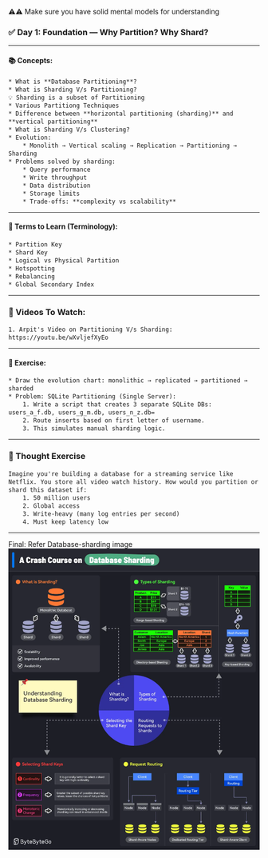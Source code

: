 ⚠️⚠️ Make sure you have solid mental models for understanding

### ✅ **Day 1: Foundation — Why Partition? Why Shard?**

--------------------------------------------------------------------------------------------------------------------------------------------------------

#### 📚 Concepts:

    * What is **Database Partitioning**?
    * What is Sharding V/s Partitioning?
    💡 Sharding is a subset of Partitioning   
    * Various Partitiong Techniques
    * Difference between **horizontal partitioning (sharding)** and **vertical partitioning**
    * What is Sharding V/s Clustering?
    * Evolution:
        * Monolith → Vertical scaling → Replication → Partitioning → Sharding
    * Problems solved by sharding:
        * Query performance
        * Write throughput
        * Data distribution
        * Storage limits
        * Trade-offs: **complexity vs scalability**

---------------------------------------------------------------------------------------------------------------------------------------------------------------------------

#### 📓 Terms to Learn (Terminology):

    * Partition Key
    * Shard Key
    * Logical vs Physical Partition
    * Hotspotting
    * Rebalancing
    * Global Secondary Index

---------------------------------------------------------------------------------------------------------------------------------------------------------------------------

### 🎥 Videos To Watch: 
    1. Arpit's Video on Partitioning V/s Sharding: https://youtu.be/wXvljefXyEo

---------------------------------------------------------------------------------------------------------------------------------------------------------------------------

#### 🧠 Exercise:

    * Draw the evolution chart: monolithic → replicated → partitioned → sharded
    * Problem: SQLite Partitioning (Single Server):
        1. Write a script that creates 3 separate SQLite DBs: users_a_f.db, users_g_m.db, users_n_z.db=
        2. Route inserts based on first letter of username.
        3. This simulates manual sharding logic.

---------------------------------------------------------------------------------------------------------------------------------------------------------------------------

### 🤔 Thought Exercise
    Imagine you're building a database for a streaming service like Netflix. You store all video watch history. How would you partition or shard this dataset if:
        1. 50 million users
        2. Global access
        3. Write-heavy (many log entries per second)
        4. Must keep latency low

---------------------------------------------------------------------------------------------------------------------------------------------------------------------------

Final: Refer Database-sharding image
![alt text](image.png)

